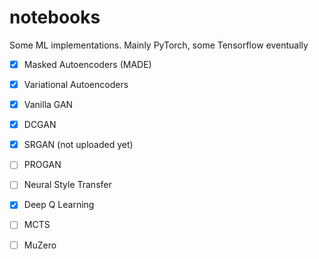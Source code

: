 # notebooks
Some ML implementations. Mainly PyTorch, some Tensorflow eventually




- [x] Masked Autoencoders (MADE)
- [x] Variational Autoencoders
- [x] Vanilla GAN
- [x] DCGAN
- [x] SRGAN (not uploaded yet)
- [ ] PROGAN
- [ ] Neural Style Transfer

- [x] Deep Q Learning
- [ ] MCTS
- [ ] MuZero



